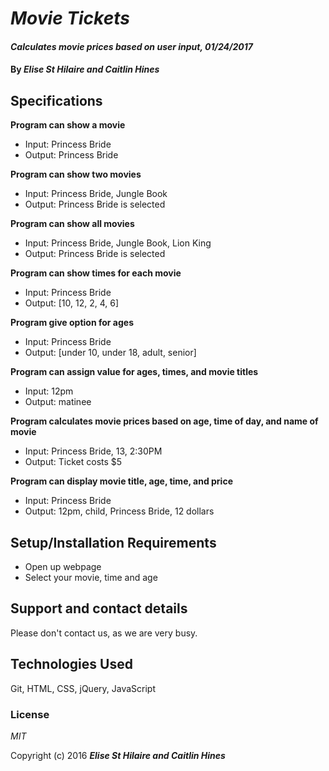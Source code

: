 # _Movie Tickets_

#### _Calculates movie prices based on user input, 01/24/2017_

#### By _**Elise St Hilaire and Caitlin Hines**_

## Specifications

**Program can show a movie**
* Input: Princess Bride
* Output: Princess Bride

**Program can show two movies**
* Input: Princess Bride, Jungle Book
* Output: Princess Bride is selected

**Program can show all movies**
* Input: Princess Bride, Jungle Book, Lion King
* Output: Princess Bride is selected

**Program can show times for each movie**
* Input: Princess Bride
* Output: [10, 12, 2, 4, 6]

**Program give option for ages**
* Input: Princess Bride
* Output: [under 10, under 18, adult, senior]

**Program can assign value for ages, times, and movie titles**
  * Input: 12pm
  * Output: matinee

**Program calculates movie prices based on age, time of day, and name of movie**
* Input: Princess Bride, 13, 2:30PM
* Output: Ticket costs $5

**Program can display movie title, age, time, and price**
* Input: Princess Bride
* Output: 12pm, child, Princess Bride, 12 dollars


## Setup/Installation Requirements

* Open up webpage
* Select your movie, time and age


## Support and contact details

Please don't contact us, as we are very busy.

## Technologies Used

Git, HTML, CSS, jQuery, JavaScript
### License

*MIT*

Copyright (c) 2016 **_Elise St Hilaire and Caitlin Hines_**

